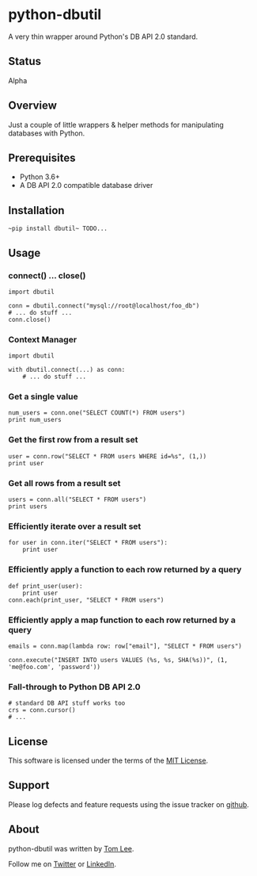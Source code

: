 # python-dbutil

A very thin wrapper around Python's DB API 2.0 standard.

## Status

Alpha

## Overview

Just a couple of little wrappers & helper methods for manipulating databases
with Python.

## Prerequisites

* Python 3.6+
* A DB API 2.0 compatible database driver

## Installation

    ~pip install dbutil~ TODO...

## Usage

### connect() ... close()

    import dbutil

    conn = dbutil.connect("mysql://root@localhost/foo_db")
    # ... do stuff ...
    conn.close()

### Context Manager

    import dbutil

    with dbutil.connect(...) as conn:
        # ... do stuff ...
        
### Get a single value

    num_users = conn.one("SELECT COUNT(*) FROM users")
    print num_users

### Get the first row from a result set

    user = conn.row("SELECT * FROM users WHERE id=%s", (1,))
    print user

### Get all rows from a result set

    users = conn.all("SELECT * FROM users")
    print users

### Efficiently iterate over a result set

    for user in conn.iter("SELECT * FROM users"):
        print user

### Efficiently apply a function to each row returned by a query

    def print_user(user):
        print user
    conn.each(print_user, "SELECT * FROM users")

### Efficiently apply a map function to each row returned by a query

    emails = conn.map(lambda row: row["email"], "SELECT * FROM users")

    conn.execute("INSERT INTO users VALUES (%s, %s, SHA(%s))", (1, 'me@foo.com', 'password'))

### Fall-through to Python DB API 2.0

    # standard DB API stuff works too
    crs = conn.cursor()
    # ...

## License

This software is licensed under the terms of the [MIT License](http://github.com/thomaslee/python-dbutil/blob/master/LICENSE).

## Support

Please log defects and feature requests using the issue tracker on [github](http://github.com/thomaslee/python-dbutil).

## About

python-dbutil was written by [Tom Lee](http://tomlee.co).

Follow me on [Twitter](http://www.twitter.com/tglee) or
[LinkedIn](http://au.linkedin.com/pub/thomas-lee/2/386/629).

